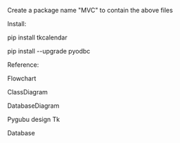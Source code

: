 Create a package name "MVC" to contain the above files

Install:

pip install tkcalendar

pip install --upgrade pyodbc

Reference:

Flowchart

ClassDiagram

DatabaseDiagram

Pygubu design Tk

Database
